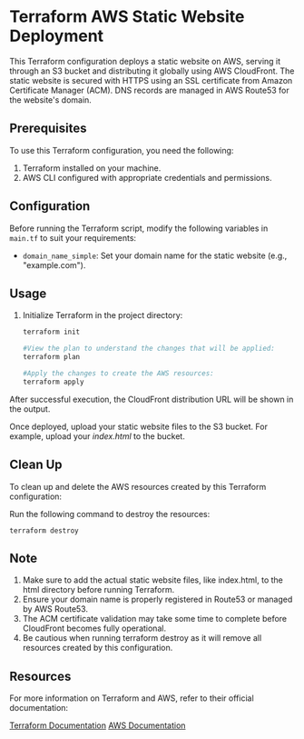 # Terraform AWS Static Website Deployment

This Terraform configuration deploys a static website on AWS, serving it through an S3 bucket and distributing it globally using AWS CloudFront. The static website is secured with HTTPS using an SSL certificate from Amazon Certificate Manager (ACM). DNS records are managed in AWS Route53 for the website's domain.

## Prerequisites

To use this Terraform configuration, you need the following:

1. Terraform installed on your machine.
2. AWS CLI configured with appropriate credentials and permissions.

## Configuration

Before running the Terraform script, modify the following variables in `main.tf` to suit your requirements:

- `domain_name_simple`: Set your domain name for the static website (e.g., "example.com").

## Usage

1. Initialize Terraform in the project directory:

   ```bash
   terraform init
   
   #View the plan to understand the changes that will be applied:
   terraform plan

   #Apply the changes to create the AWS resources:
   terraform apply

After successful execution, the CloudFront distribution URL will be shown in the output.

Once deployed, upload your static website files to the S3 bucket. For example, upload your _index.html_ to the bucket.


## Clean Up
To clean up and delete the AWS resources created by this Terraform configuration:

Run the following command to destroy the resources:

  `terraform destroy`

  
## Note
1. Make sure to add the actual static website files, like index.html, to the html directory before running Terraform.
2. Ensure your domain name is properly registered in Route53 or managed by AWS Route53.
3. The ACM certificate validation may take some time to complete before CloudFront becomes fully operational.
4. Be cautious when running terraform destroy as it will remove all resources created by this configuration.

## Resources
For more information on Terraform and AWS, refer to their official documentation:

<u>Terraform Documentation</u>
<u>AWS Documentation</u>
